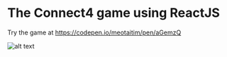 # The Connect4 game using ReactJS

Try the game at https://codepen.io/meotaitim/pen/aGemzQ

![alt text](http://www.cc.puv.fi/~e1500941/images/connect4.PNG)

